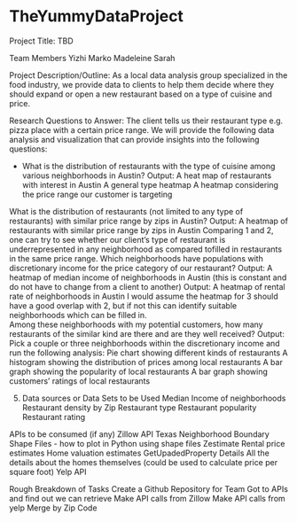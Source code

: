 # TheYummyDataProject
Project Title: TBD

Team Members
  Yizhi
  Marko
  Madeleine
  Sarah

Project Description/Outline: As a local data analysis group specialized in the food industry, we provide data to clients to help them decide where they should expand or open a new restaurant based on a type of cuisine and price. 

Research Questions to Answer: The client tells us their restaurant type e.g. pizza place with a certain price range. We will provide the following data analysis and visualization that can provide insights into the following questions:
- What is the distribution of restaurants with the type of cuisine among various neighborhoods in Austin? 
     Output:  A heat map of  restaurants  with interest  in Austin 
          A general type heatmap
          A heatmap considering the price range our customer is targeting

What is the distribution of restaurants (not limited to any type of restaurants) with similar price range by zips in Austin?
Output: A heatmap of restaurants with similar price range by zips in Austin
Comparing 1 and 2, one can try to see whether our client’s type of restaurant is underrepresented in any neighborhood as compared tofilled in restaurants in the same price range.
Which neighborhoods have populations with discretionary income for the price category of our restaurant?
Output: A heatmap of median income of neighborhoods in Austin (this is constant and do not have to change from a client to another)
Output: A heatmap of rental rate of neighborhoods in Austin 
I would assume the heatmap for 3  should have a good overlap with 2, but if not this can identify suitable neighborhoods which can be filled in.     
Among these neighborhoods with my potential customers, how many restaurants of the similar kind are there and are they well received?
Output: Pick a couple or three neighborhoods within the discretionary income and run the following analysis:
Pie chart showing different kinds of restaurants
A histogram showing the distribution of prices among local restaurants 
A bar graph showing the popularity of local restaurants
A bar graph showing customers’ ratings of local restaurants
    
 5. Data sources or Data Sets to be Used
Median Income of neighborhoods
Restaurant density by Zip
Restaurant type
Restaurant popularity 
Restaurant rating

APIs to be consumed (if any)
Zillow API
Texas Neighborhood Boundary Shape Files - how to plot in Python using shape files
Zestimate
Rental price estimates
Home valuation estimates
GetUpadedProperty Details
All the details about the homes themselves (could be used to calculate price per square foot)
Yelp API

Rough Breakdown of Tasks
Create a Github Repository for Team
Got to APIs and find out we can retrieve
Make API calls from Zillow
Make API calls from yelp
Merge by Zip Code
